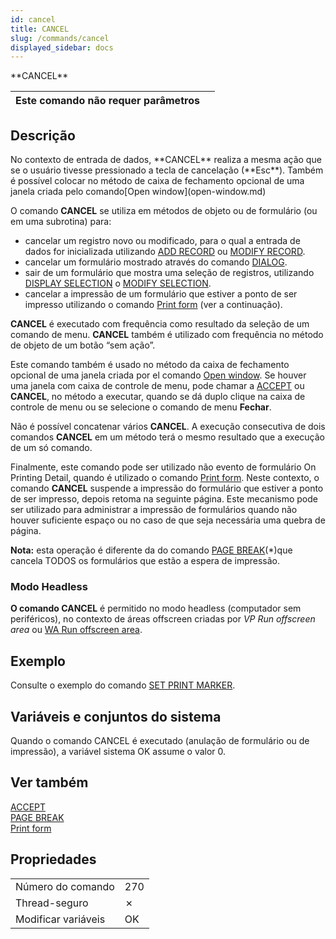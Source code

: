 ```yaml
---
id: cancel
title: CANCEL
slug: /commands/cancel
displayed_sidebar: docs
---
```


<!--REF #_command_.CANCEL.Syntax-->**CANCEL**<!-- END REF-->
<!--REF #_command_.CANCEL.Params-->
| Este comando não requer parâmetros |  |
| --- | --- |

<!-- END REF-->

## Descrição 

<!--REF #_command_.CANCEL.Summary-->No contexto de entrada de dados, **CANCEL** realiza a mesma ação que se o usuário tivesse pressionado a tecla de cancelação (**Esc**).<!-- END REF--> Também é possível colocar no método de caixa de fechamento opcional de uma janela criada pelo comando[Open window](open-window.md)

O comando **CANCEL** se utiliza em métodos de objeto ou de formulário (ou em uma subrotina) para:

* cancelar um registro novo ou modificado, para o qual a entrada de dados for inicializada utilizando [ADD RECORD](add-record.md) ou [MODIFY RECORD](modify-record.md).
* cancelar um formulário mostrado através do comando [DIALOG](dialog.md).
* sair de um formulário que mostra uma seleção de registros, utilizando [DISPLAY SELECTION](display-selection.md) o [MODIFY SELECTION](modify-selection.md).
* cancelar a impressão de um formulário que estiver a ponto de ser impresso utilizando o comando [Print form](print-form.md) (ver a continuação).

**CANCEL** é executado com frequência como resultado da seleção de um comando de menu. **CANCEL** também é utilizado com frequência no método de objeto de um botão “sem ação”.

Este comando também é usado no método da caixa de fechamento opcional de uma janela criada por el comando [Open window](open-window.md). Se houver uma janela com caixa de controle de menu, pode chamar a [ACCEPT](accept.md) ou **CANCEL**, no método a executar, quando se dá duplo clique na caixa de controle de menu ou se selecione o comando de menu **Fechar**.

Não é possível concatenar vários **CANCEL**. A execução consecutiva de dois comandos **CANCEL** em um método terá o mesmo resultado que a execução de um só comando.

Finalmente, este comando pode ser utilizado não evento de formulário On Printing Detail, quando é utilizado o comando [Print form](print-form.md). Neste contexto, o comando **CANCEL** suspende a impressão do formulário que estiver a ponto de ser impresso, depois retoma na seguinte página. Este mecanismo pode ser utilizado para administrar a impressão de formulários quando não houver suficiente espaço ou no caso de que seja necessária uma quebra de página.

**Nota:** esta operação é diferente da do comando [PAGE BREAK](page-break.md)(\*)que cancela TODOS os formulários que estão a espera de impressão.

### Modo Headless 

**O comando CANCEL** é permitido no modo headless (computador sem periféricos), no contexto de áreas offscreen criadas por *VP Run offscreen area* ou [WA Run offscreen area](wa-run-offscreen-area.md). 

## Exemplo 

Consulte o exemplo do comando [SET PRINT MARKER](set-print-marker.md "SET PRINT MARKER"). 

## Variáveis e conjuntos do sistema 

Quando o comando CANCEL é executado (anulação de formulário ou de impressão), a variável sistema OK assume o valor 0.

## Ver também 

[ACCEPT](accept.md)  
[PAGE BREAK](page-break.md)  
[Print form](print-form.md)  

## Propriedades

|  |  |
| --- | --- |
| Número do comando | 270 |
| Thread-seguro | &cross; |
| Modificar variáveis | OK |


